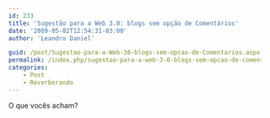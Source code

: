 ```yaml
---
id: 233
title: 'Sugestão para a Web 3.0: blogs sem opção de Comentários'
date: '2009-05-02T12:54:31-03:00'
author: 'Leandro Daniel'

guid: /post/Sugestao-para-a-Web-30-blogs-sem-opcao-de-Comentarios.aspx
permalink: /index.php/sugestao-para-a-web-3-0-blogs-sem-opcao-de-comentarios/
categories:
    - Post
    - Reverberando
---
```


O que vocês acham?